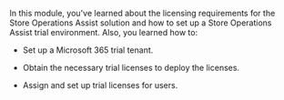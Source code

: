 In this module, you've learned about the licensing requirements for the Store Operations Assist solution and how to set up a Store Operations Assist trial environment. Also, you learned how to:

- Set up a Microsoft 365 trial tenant.

- Obtain the necessary trial licenses to deploy the licenses.

- Assign and set up trial licenses for users.


